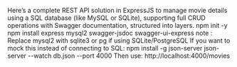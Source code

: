 Here’s a complete REST API solution in ExpressJS to manage movie details using a SQL database (like MySQL or SQLite), supporting full CRUD operations with Swagger documentation, structured into layers.
npm init -y
npm install express mysql2 swagger-jsdoc swagger-ui-express
note :  Replace mysql2 with sqlite3 or pg if using SQLite/PostgreSQL 
If you want to mock this instead of connecting to SQL:
npm install -g json-server
json-server --watch db.json --port 4000
Then use: http://localhost:4000/movies